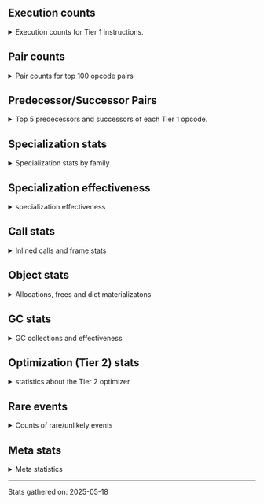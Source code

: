 ## Execution counts

<details>
<summary> Execution counts for Tier 1 instructions. </summary>


The "miss ratio" column shows the percentage of times the instruction
executed that it deoptimized. When this happens, the base unspecialized
instruction is not counted.

<table>
<thead>
<tr>
<th align="left">Name</th>
<th align="right">Base Count</th>
<th align="right">Head Count</th>
<th align="right">Change</th>
</tr>
</thead>
<tbody>
<tr>
<td align="left">JUMP_BACKWARD_NO_JIT</td>
<td align="right">1,269,447,240</td>
<td align="right">120</td>
<td align="right">-100.0%</td>
</tr>
<tr>
<td align="left">STORE_SUBSCR</td>
<td align="right">331,764,780</td>
<td align="right">445,080</td>
<td align="right">-99.9%</td>
</tr>
<tr>
<td align="left">COPY</td>
<td align="right">663,367,740</td>
<td align="right">890,100</td>
<td align="right">-99.9%</td>
</tr>
<tr>
<td align="left">COMPARE_OP</td>
<td align="right">331,028,200</td>
<td align="right">582,880</td>
<td align="right">-99.8%</td>
</tr>
<tr>
<td align="left">BINARY_OP_SUBTRACT_INT</td>
<td align="right">926,300,940</td>
<td align="right">1,771,320</td>
<td align="right">-99.8%</td>
</tr>
<tr>
<td align="left">POP_JUMP_IF_FALSE</td>
<td align="right">1,257,342,300</td>
<td align="right">2,448,040</td>
<td align="right">-99.8%</td>
</tr>
<tr>
<td align="left">CALL_LEN</td>
<td align="right">926,393,280</td>
<td align="right">1,863,660</td>
<td align="right">-99.8%</td>
</tr>
<tr>
<td align="left">BUILD_TUPLE</td>
<td align="right">331,039,920</td>
<td align="right">675,280</td>
<td align="right">-99.8%</td>
</tr>
<tr>
<td align="left">COMPARE_OP_INT</td>
<td align="right">928,011,180</td>
<td align="right">2,502,180</td>
<td align="right">-99.7%</td>
</tr>
<tr>
<td align="left">BINARY_OP_SUBSCR_LIST_SLICE</td>
<td align="right">299,317,140</td>
<td align="right">831,820</td>
<td align="right">-99.7%</td>
</tr>
<tr>
<td align="left">FOR_ITER_LIST</td>
<td align="right">597,231,720</td>
<td align="right">1,710,920</td>
<td align="right">-99.7%</td>
</tr>
<tr>
<td align="left">LOAD_GLOBAL_BUILTIN</td>
<td align="right">1,231,205,700</td>
<td align="right">4,230,680</td>
<td align="right">-99.7%</td>
</tr>
<tr>
<td align="left">BINARY_OP_SUBSCR_LIST_INT</td>
<td align="right">1,291,256,040</td>
<td align="right">4,475,720</td>
<td align="right">-99.7%</td>
</tr>
<tr>
<td align="left">CALL_LIST_APPEND</td>
<td align="right">925,785,420</td>
<td align="right">3,616,240</td>
<td align="right">-99.6%</td>
</tr>
<tr>
<td align="left">SWAP</td>
<td align="right">666,082,200</td>
<td align="right">2,943,720</td>
<td align="right">-99.6%</td>
</tr>
<tr>
<td align="left">FOR_ITER</td>
<td align="right">640,682,780</td>
<td align="right">2,859,780</td>
<td align="right">-99.6%</td>
</tr>
<tr>
<td align="left">BINARY_OP_ADD_INT</td>
<td align="right">996,083,700</td>
<td align="right">4,609,100</td>
<td align="right">-99.5%</td>
</tr>
<tr>
<td align="left">LOAD_CONST_MORTAL</td>
<td align="right">300,185,460</td>
<td align="right">1,416,340</td>
<td align="right">-99.5%</td>
</tr>
<tr>
<td align="left">LOAD_FAST_BORROW_LOAD_FAST_BORROW</td>
<td align="right">1,294,297,320</td>
<td align="right">6,240,080</td>
<td align="right">-99.5%</td>
</tr>
<tr>
<td align="left">LOAD_ATTR_METHOD_NO_DICT</td>
<td align="right">931,893,060</td>
<td align="right">5,486,840</td>
<td align="right">-99.4%</td>
</tr>
<tr>
<td align="left">CALL_NON_PY_GENERAL</td>
<td align="right">303,170,700</td>
<td align="right">1,825,600</td>
<td align="right">-99.4%</td>
</tr>
<tr>
<td align="left">STORE_FAST</td>
<td align="right">1,873,418,700</td>
<td align="right">12,691,440</td>
<td align="right">-99.3%</td>
</tr>
<tr>
<td align="left">LOAD_CONST_IMMORTAL</td>
<td align="right">604,516,320</td>
<td align="right">4,750,000</td>
<td align="right">-99.2%</td>
</tr>
<tr>
<td align="left">GET_ITER</td>
<td align="right">301,736,460</td>
<td align="right">2,683,540</td>
<td align="right">-99.1%</td>
</tr>
<tr>
<td align="left">BINARY_SLICE</td>
<td align="right">301,822,500</td>
<td align="right">2,742,100</td>
<td align="right">-99.1%</td>
</tr>
<tr>
<td align="left">POP_ITER</td>
<td align="right">300,573,240</td>
<td align="right">2,866,860</td>
<td align="right">-99.0%</td>
</tr>
<tr>
<td align="left">BUILD_LIST</td>
<td align="right">303,899,880</td>
<td align="right">3,073,760</td>
<td align="right">-99.0%</td>
</tr>
<tr>
<td align="left">LOAD_FAST_BORROW</td>
<td align="right">4,814,726,280</td>
<td align="right">136,459,880</td>
<td align="right">-97.2%</td>
</tr>
<tr>
<td align="left">LOAD_SMALL_INT</td>
<td align="right">2,338,960,740</td>
<td align="right">117,665,040</td>
<td align="right">-95.0%</td>
</tr>
<tr>
<td align="left">CALL_METHOD_DESCRIPTOR_FAST</td>
<td align="right">4,943,460</td>
<td align="right">990,220</td>
<td align="right">-80.0%</td>
</tr>
<tr>
<td align="left">BINARY_OP_SUBSCR_TUPLE_INT</td>
<td align="right">9,978,540</td>
<td align="right">2,072,060</td>
<td align="right">-79.2%</td>
</tr>
<tr>
<td align="left">UNPACK_SEQUENCE_TWO_TUPLE</td>
<td align="right">5,004,720</td>
<td align="right">1,051,480</td>
<td align="right">-79.0%</td>
</tr>
<tr>
<td align="left">STORE_FAST_STORE_FAST</td>
<td align="right">5,004,840</td>
<td align="right">1,051,600</td>
<td align="right">-79.0%</td>
</tr>
<tr>
<td align="left">LOAD_DEREF</td>
<td align="right">440,696,940</td>
<td align="right">109,458,120</td>
<td align="right">-75.2%</td>
</tr>
<tr>
<td align="left">BINARY_OP</td>
<td align="right">449,461,480</td>
<td align="right">113,294,780</td>
<td align="right">-74.8%</td>
</tr>
<tr>
<td align="left">CALL_BUILTIN_CLASS</td>
<td align="right">1,640,460</td>
<td align="right">540,160</td>
<td align="right">-67.1%</td>
</tr>
<tr>
<td align="left">NOP</td>
<td align="right">1,641,360</td>
<td align="right">541,060</td>
<td align="right">-67.0%</td>
</tr>
<tr>
<td align="left">LIST_APPEND</td>
<td align="right">4,755,240</td>
<td align="right">1,663,680</td>
<td align="right">-65.0%</td>
</tr>
<tr>
<td align="left">POP_JUMP_IF_NONE</td>
<td align="right">2,962,620</td>
<td align="right">1,186,660</td>
<td align="right">-59.9%</td>
</tr>
<tr>
<td align="left">POP_JUMP_IF_NOT_NONE</td>
<td align="right">7,836,180</td>
<td align="right">3,158,500</td>
<td align="right">-59.7%</td>
</tr>
<tr>
<td align="left">POP_JUMP_IF_TRUE</td>
<td align="right">1,668,780</td>
<td align="right">689,400</td>
<td align="right">-58.7%</td>
</tr>
<tr>
<td align="left">CALL_METHOD_DESCRIPTOR_FAST_WITH_KEYWORDS</td>
<td align="right">775,620</td>
<td align="right">491,820</td>
<td align="right">-36.6%</td>
</tr>
<tr>
<td align="left">LOAD_ATTR_INSTANCE_VALUE</td>
<td align="right">388,500</td>
<td align="right">246,540</td>
<td align="right">-36.5%</td>
</tr>
<tr>
<td align="left">CALL_PY_EXACT_ARGS</td>
<td align="right">388,680</td>
<td align="right">246,720</td>
<td align="right">-36.5%</td>
</tr>
<tr>
<td align="left">LOAD_GLOBAL_MODULE</td>
<td align="right">436,200</td>
<td align="right">294,240</td>
<td align="right">-32.5%</td>
</tr>
<tr>
<td align="left">STORE_FAST_LOAD_FAST</td>
<td align="right">1,009,860</td>
<td align="right">729,480</td>
<td align="right">-27.8%</td>
</tr>
<tr>
<td align="left">LOAD_FAST_AND_CLEAR</td>
<td align="right">1,163,400</td>
<td align="right">879,600</td>
<td align="right">-24.4%</td>
</tr>
<tr>
<td align="left">LOAD_FAST</td>
<td align="right">3,554,160</td>
<td align="right">2,756,840</td>
<td align="right">-22.4%</td>
</tr>
<tr>
<td align="left">BINARY_OP_SUBSCR_DICT</td>
<td align="right">620,820</td>
<td align="right">482,280</td>
<td align="right">-22.3%</td>
</tr>
<tr>
<td align="left">RESUME_CHECK</td>
<td align="right">218,324,640</td>
<td align="right">218,182,680</td>
<td align="right">-0.1%</td>
</tr>
<tr>
<td align="left">RETURN_VALUE</td>
<td align="right">218,324,340</td>
<td align="right">218,324,340</td>
<td align="right">0.0%</td>
</tr>
<tr>
<td align="left">INTERPRETER_EXIT</td>
<td align="right">217,934,580</td>
<td align="right">217,934,580</td>
<td align="right">0.0%</td>
</tr>
<tr>
<td align="left">COPY_FREE_VARS</td>
<td align="right">109,012,860</td>
<td align="right">109,012,860</td>
<td align="right">0.0%</td>
</tr>
<tr>
<td align="left">POP_TOP</td>
<td align="right">481,140</td>
<td align="right">481,140</td>
<td align="right">0.0%</td>
</tr>
<tr>
<td align="left">CALL_METHOD_DESCRIPTOR_O</td>
<td align="right">388,080</td>
<td align="right">388,080</td>
<td align="right">0.0%</td>
</tr>
<tr>
<td align="left">JUMP_FORWARD</td>
<td align="right">387,780</td>
<td align="right">387,780</td>
<td align="right">0.0%</td>
</tr>
<tr>
<td align="left">PUSH_NULL</td>
<td align="right">93,720</td>
<td align="right">93,720</td>
<td align="right">0.0%</td>
</tr>
<tr>
<td align="left">EXTENDED_ARG</td>
<td align="right">92,220</td>
<td align="right">92,220</td>
<td align="right">0.0%</td>
</tr>
<tr>
<td align="left">MAP_ADD</td>
<td align="right">61,440</td>
<td align="right">61,440</td>
<td align="right">0.0%</td>
</tr>
<tr>
<td align="left">STORE_SUBSCR_DICT</td>
<td align="right">61,440</td>
<td align="right">61,440</td>
<td align="right">0.0%</td>
</tr>
<tr>
<td align="left">LOAD_ATTR_MODULE</td>
<td align="right">47,460</td>
<td align="right">47,460</td>
<td align="right">0.0%</td>
</tr>
<tr>
<td align="left">LOAD_ATTR</td>
<td align="right">47,240</td>
<td align="right">47,240</td>
<td align="right">0.0%</td>
</tr>
<tr>
<td align="left">CALL_FUNCTION_EX</td>
<td align="right">46,440</td>
<td align="right">46,440</td>
<td align="right">0.0%</td>
</tr>
<tr>
<td align="left">TO_BOOL</td>
<td align="right">46,260</td>
<td align="right">46,260</td>
<td align="right">0.0%</td>
</tr>
<tr>
<td align="left">CALL_KW_NON_PY</td>
<td align="right">46,260</td>
<td align="right">46,260</td>
<td align="right">0.0%</td>
</tr>
<tr>
<td align="left">MAKE_FUNCTION</td>
<td align="right">46,200</td>
<td align="right">46,200</td>
<td align="right">0.0%</td>
</tr>
<tr>
<td align="left">BUILD_MAP</td>
<td align="right">46,200</td>
<td align="right">46,200</td>
<td align="right">0.0%</td>
</tr>
<tr>
<td align="left">SET_FUNCTION_ATTRIBUTE</td>
<td align="right">46,200</td>
<td align="right">46,200</td>
<td align="right">0.0%</td>
</tr>
<tr>
<td align="left">STORE_DEREF</td>
<td align="right">46,140</td>
<td align="right">46,140</td>
<td align="right">0.0%</td>
</tr>
<tr>
<td align="left">DICT_MERGE</td>
<td align="right">46,080</td>
<td align="right">46,080</td>
<td align="right">0.0%</td>
</tr>
<tr>
<td align="left">LOAD_SUPER_ATTR_METHOD</td>
<td align="right">46,080</td>
<td align="right">46,080</td>
<td align="right">0.0%</td>
</tr>
<tr>
<td align="left">FOR_ITER_RANGE</td>
<td align="right">15,540</td>
<td align="right">15,540</td>
<td align="right">0.0%</td>
</tr>
<tr>
<td align="left">TO_BOOL_STR</td>
<td align="right">2,580</td>
<td align="right">2,580</td>
<td align="right">0.0%</td>
</tr>
<tr>
<td align="left">COMPARE_OP_STR</td>
<td align="right">1,980</td>
<td align="right">1,980</td>
<td align="right">0.0%</td>
</tr>
<tr>
<td align="left">TO_BOOL_BOOL</td>
<td align="right">1,080</td>
<td align="right">1,080</td>
<td align="right">0.0%</td>
</tr>
<tr>
<td align="left">STORE_ATTR_SLOT</td>
<td align="right">900</td>
<td align="right">900</td>
<td align="right">0.0%</td>
</tr>
<tr>
<td align="left">LOAD_ATTR_SLOT</td>
<td align="right">840</td>
<td align="right">840</td>
<td align="right">0.0%</td>
</tr>
<tr>
<td align="left">CALL_ISINSTANCE</td>
<td align="right">780</td>
<td align="right">780</td>
<td align="right">0.0%</td>
</tr>
<tr>
<td align="left">FOR_ITER_TUPLE</td>
<td align="right">780</td>
<td align="right">780</td>
<td align="right">0.0%</td>
</tr>
<tr>
<td align="left">LOAD_ATTR_CLASS</td>
<td align="right">780</td>
<td align="right">780</td>
<td align="right">0.0%</td>
</tr>
<tr>
<td align="left">CALL</td>
<td align="right">680</td>
<td align="right">680</td>
<td align="right">0.0%</td>
</tr>
<tr>
<td align="left">CALL_BUILTIN_FAST_WITH_KEYWORDS</td>
<td align="right">540</td>
<td align="right">540</td>
<td align="right">0.0%</td>
</tr>
<tr>
<td align="left">LOAD_ATTR_PROPERTY</td>
<td align="right">540</td>
<td align="right">540</td>
<td align="right">0.0%</td>
</tr>
<tr>
<td align="left">IS_OP</td>
<td align="right">420</td>
<td align="right">420</td>
<td align="right">0.0%</td>
</tr>
<tr>
<td align="left">STORE_ATTR_INSTANCE_VALUE</td>
<td align="right">420</td>
<td align="right">420</td>
<td align="right">0.0%</td>
</tr>
<tr>
<td align="left">BINARY_OP_ADD_UNICODE</td>
<td align="right">360</td>
<td align="right">360</td>
<td align="right">0.0%</td>
</tr>
<tr>
<td align="left">CALL_PY_GENERAL</td>
<td align="right">360</td>
<td align="right">360</td>
<td align="right">0.0%</td>
</tr>
<tr>
<td align="left">LOAD_ATTR_METHOD_WITH_VALUES</td>
<td align="right">360</td>
<td align="right">360</td>
<td align="right">0.0%</td>
</tr>
<tr>
<td align="left">LOAD_GLOBAL</td>
<td align="right">340</td>
<td align="right">340</td>
<td align="right">0.0%</td>
</tr>
<tr>
<td align="left">YIELD_VALUE</td>
<td align="right">300</td>
<td align="right">300</td>
<td align="right">0.0%</td>
</tr>
<tr>
<td align="left">CALL_TYPE_1</td>
<td align="right">300</td>
<td align="right">300</td>
<td align="right">0.0%</td>
</tr>
<tr>
<td align="left">LOAD_ATTR_NONDESCRIPTOR_NO_DICT</td>
<td align="right">300</td>
<td align="right">300</td>
<td align="right">0.0%</td>
</tr>
<tr>
<td align="left">CALL_METHOD_DESCRIPTOR_NOARGS</td>
<td align="right">240</td>
<td align="right">240</td>
<td align="right">0.0%</td>
</tr>
<tr>
<td align="left">CALL_BOUND_METHOD_EXACT_ARGS</td>
<td align="right">240</td>
<td align="right">240</td>
<td align="right">0.0%</td>
</tr>
<tr>
<td align="left">UNPACK_SEQUENCE_TUPLE</td>
<td align="right">240</td>
<td align="right">240</td>
<td align="right">0.0%</td>
</tr>
<tr>
<td align="left">CHECK_EXC_MATCH</td>
<td align="right">180</td>
<td align="right">180</td>
<td align="right">0.0%</td>
</tr>
<tr>
<td align="left">POP_EXCEPT</td>
<td align="right">180</td>
<td align="right">180</td>
<td align="right">0.0%</td>
</tr>
<tr>
<td align="left">PUSH_EXC_INFO</td>
<td align="right">180</td>
<td align="right">180</td>
<td align="right">0.0%</td>
</tr>
<tr>
<td align="left">LOAD_FAST_LOAD_FAST</td>
<td align="right">180</td>
<td align="right">180</td>
<td align="right">0.0%</td>
</tr>
<tr>
<td align="left">MAKE_CELL</td>
<td align="right">180</td>
<td align="right">180</td>
<td align="right">0.0%</td>
</tr>
<tr>
<td align="left">STORE_ATTR</td>
<td align="right">160</td>
<td align="right">160</td>
<td align="right">0.0%</td>
</tr>
<tr>
<td align="left">BINARY_OP_INPLACE_ADD_UNICODE</td>
<td align="right">120</td>
<td align="right">120</td>
<td align="right">0.0%</td>
</tr>
<tr>
<td align="left">LOAD_SPECIAL</td>
<td align="right">120</td>
<td align="right">120</td>
<td align="right">0.0%</td>
</tr>
<tr>
<td align="left">CALL_KW_PY</td>
<td align="right">120</td>
<td align="right">120</td>
<td align="right">0.0%</td>
</tr>
<tr>
<td align="left">TO_BOOL_LIST</td>
<td align="right">120</td>
<td align="right">120</td>
<td align="right">0.0%</td>
</tr>
<tr>
<td align="left">TO_BOOL_NONE</td>
<td align="right">120</td>
<td align="right">120</td>
<td align="right">0.0%</td>
</tr>
<tr>
<td align="left">CALL_KW</td>
<td align="right">100</td>
<td align="right">100</td>
<td align="right">0.0%</td>
</tr>
<tr>
<td align="left">RETURN_GENERATOR</td>
<td align="right">60</td>
<td align="right">60</td>
<td align="right">0.0%</td>
</tr>
<tr>
<td align="left">CALL_INTRINSIC_1</td>
<td align="right">60</td>
<td align="right">60</td>
<td align="right">0.0%</td>
</tr>
<tr>
<td align="left">LIST_EXTEND</td>
<td align="right">60</td>
<td align="right">60</td>
<td align="right">0.0%</td>
</tr>
<tr>
<td align="left">LOAD_FAST_CHECK</td>
<td align="right">60</td>
<td align="right">60</td>
<td align="right">0.0%</td>
</tr>
<tr>
<td align="left">BINARY_OP_SUBTRACT_FLOAT</td>
<td align="right">60</td>
<td align="right">60</td>
<td align="right">0.0%</td>
</tr>
<tr>
<td align="left">CALL_BUILTIN_FAST</td>
<td align="right">60</td>
<td align="right">60</td>
<td align="right">0.0%</td>
</tr>
<tr>
<td align="left">CALL_STR_1</td>
<td align="right">60</td>
<td align="right">60</td>
<td align="right">0.0%</td>
</tr>
<tr>
<td align="left">UNPACK_SEQUENCE</td>
<td align="right">20</td>
<td align="right">20</td>
<td align="right">0.0%</td>
</tr>
<tr>
<td align="left">ENTER_EXECUTOR</td>
<td align="right"></td>
<td align="right">9,752,300</td>
<td align="right"></td>
</tr>
<tr>
<td align="left">JUMP_BACKWARD_JIT</td>
<td align="right"></td>
<td align="right">3,566,500</td>
<td align="right"></td>
</tr>
<tr>
<td align="left">NOT_TAKEN</td>
<td align="right"></td>
<td align="right">1,737,400</td>
<td align="right"></td>
</tr>
</tbody>
</table>


</details>

## Pair counts

<details>
<summary> Pair counts for top 100 opcode pairs </summary>


Pairs of specialized operations that deoptimize and are then followed by
the corresponding unspecialized instruction are not counted as pairs.

Not included in comparative output.


</details>

## Predecessor/Successor Pairs

<details>
<summary> Top 5 predecessors and successors of each Tier 1 opcode. </summary>


This does not include the unspecialized instructions that occur after a
specialized instruction deoptimizes.

Not included in comparative output.


</details>

## Specialization stats

<details>
<summary> Specialization stats by family </summary>

### BINARY_OP

<details>
<summary> specialization stats for BINARY_OP family </summary>

<table>
<thead>
<tr>
<th align="left">Kind</th>
<th align="right">Base Count</th>
<th align="right">Base Ratio</th>
<th align="right">Head Count</th>
<th align="right">Head Ratio</th>
<th align="right">Change</th>
</tr>
</thead>
<tbody>
<tr>
<td align="left">
hit
<details>
<summary>ⓘ</summary>

Specialized instructions that complete.
</details>
</td>
<td align="right">4,814,813,760</td>
<td align="right">91.5%</td>
<td align="right">18,718,560</td>
<td align="right">14.2%</td>
<td align="right">-99.6%</td>
</tr>
<tr>
<td align="left">
deferred
<details>
<summary>ⓘ</summary>

Lists the number of "deferred" (i.e. not specialized) instructions executed.
</details>
</td>
<td align="right">449,351,640</td>
<td align="right">8.5%</td>
<td align="right">113,266,960</td>
<td align="right">85.8%</td>
<td align="right">-74.8%</td>
</tr>
</tbody>
</table>

<table>
<thead>
<tr>
<th align="left">Success</th>
<th align="right">Base Count</th>
<th align="right">Base Ratio</th>
<th align="right">Head Count</th>
<th align="right">Head Ratio</th>
<th align="right">Change</th>
</tr>
</thead>
<tbody>
<tr>
<td align="left">Failure</td>
<td align="right">109,780</td>
<td align="right">99.9%</td>
<td align="right">27,760</td>
<td align="right">99.8%</td>
<td align="right">-74.7%</td>
</tr>
<tr>
<td align="left">Success</td>
<td align="right">60</td>
<td align="right">0.1%</td>
<td align="right">60</td>
<td align="right">0.2%</td>
<td align="right">0.0%</td>
</tr>
</tbody>
</table>

<table>
<thead>
<tr>
<th align="left">Failure kind</th>
<th align="right">Base Count</th>
<th align="right">Base Ratio</th>
<th align="right">Head Count</th>
<th align="right">Head Ratio</th>
<th align="right">Change</th>
</tr>
</thead>
<tbody>
<tr>
<td align="left">subscr counter</td>
<td align="right">107,600</td>
<td align="right">98.0%</td>
<td align="right">26,720</td>
<td align="right">96.3%</td>
<td align="right">-75.2%</td>
</tr>
<tr>
<td align="left">add other</td>
<td align="right">2,140</td>
<td align="right">1.9%</td>
<td align="right">1,000</td>
<td align="right">3.6%</td>
<td align="right">-53.3%</td>
</tr>
<tr>
<td align="left">true divide different types</td>
<td align="right">40</td>
<td align="right">0.0%</td>
<td align="right">40</td>
<td align="right">0.1%</td>
<td align="right">0.0%</td>
</tr>
</tbody>
</table>


</details>

### BINARY_SLICE

<details>
<summary> specialization stats for BINARY_SLICE family </summary>

<table>
<thead>
<tr>
<th align="left">Kind</th>
<th align="right">Base Count</th>
<th align="right">Base Ratio</th>
<th align="right">Head Count</th>
<th align="right">Head Ratio</th>
<th align="right">Change</th>
</tr>
</thead>
<tbody>
<tr>
<td align="left">
deferred
<details>
<summary>ⓘ</summary>

Lists the number of "deferred" (i.e. not specialized) instructions executed.
</details>
</td>
<td align="right">301,822,500</td>
<td align="right">100.0%</td>
<td align="right">2,742,100</td>
<td align="right">100.0%</td>
<td align="right">-99.1%</td>
</tr>
</tbody>
</table>


</details>

### CALL

<details>
<summary> specialization stats for CALL family </summary>

<table>
<thead>
<tr>
<th align="left">Kind</th>
<th align="right">Base Count</th>
<th align="right">Base Ratio</th>
<th align="right">Head Count</th>
<th align="right">Head Ratio</th>
<th align="right">Change</th>
</tr>
</thead>
<tbody>
<tr>
<td align="left">
hit
<details>
<summary>ⓘ</summary>

Specialized instructions that complete.
</details>
</td>
<td align="right">1,860,317,400</td>
<td align="right">100.0%</td>
<td align="right">8,139,300</td>
<td align="right">100.0%</td>
<td align="right">-99.6%</td>
</tr>
<tr>
<td align="left">
deferred
<details>
<summary>ⓘ</summary>

Lists the number of "deferred" (i.e. not specialized) instructions executed.
</details>
</td>
<td align="right">60</td>
<td align="right">0.0%</td>
<td align="right">60</td>
<td align="right">0.0%</td>
<td align="right">0.0%</td>
</tr>
<tr>
<td align="left">
miss
<details>
<summary>ⓘ</summary>

Specialized instructions that deopt.
</details>
</td>
<td align="right">60</td>
<td align="right">0.0%</td>
<td align="right">60</td>
<td align="right">0.0%</td>
<td align="right">0.0%</td>
</tr>
</tbody>
</table>

<table>
<thead>
<tr>
<th align="left">Success</th>
<th align="right">Base Count</th>
<th align="right">Base Ratio</th>
<th align="right">Head Count</th>
<th align="right">Head Ratio</th>
<th align="right">Change</th>
</tr>
</thead>
<tbody>
<tr>
<td align="left">Success</td>
<td align="right">680</td>
<td align="right">100.0%</td>
<td align="right">680</td>
<td align="right">100.0%</td>
<td align="right">0.0%</td>
</tr>
<tr>
<td align="left">Failure</td>
<td align="right">0</td>
<td align="right">0.0%</td>
<td align="right">0</td>
<td align="right">0.0%</td>
<td align="right"></td>
</tr>
</tbody>
</table>


</details>

### CALL_KW

<details>
<summary> specialization stats for CALL_KW family </summary>

<table>
<thead>
<tr>
<th align="left">Success</th>
<th align="right">Base Count</th>
<th align="right">Base Ratio</th>
<th align="right">Head Count</th>
<th align="right">Head Ratio</th>
<th align="right">Change</th>
</tr>
</thead>
<tbody>
<tr>
<td align="left">Success</td>
<td align="right">100</td>
<td align="right">100.0%</td>
<td align="right">100</td>
<td align="right">100.0%</td>
<td align="right">0.0%</td>
</tr>
<tr>
<td align="left">Failure</td>
<td align="right">0</td>
<td align="right">0.0%</td>
<td align="right">0</td>
<td align="right">0.0%</td>
<td align="right"></td>
</tr>
</tbody>
</table>


</details>

### COMPARE_OP

<details>
<summary> specialization stats for COMPARE_OP family </summary>

<table>
<thead>
<tr>
<th align="left">Kind</th>
<th align="right">Base Count</th>
<th align="right">Base Ratio</th>
<th align="right">Head Count</th>
<th align="right">Head Ratio</th>
<th align="right">Change</th>
</tr>
</thead>
<tbody>
<tr>
<td align="left">
deferred
<details>
<summary>ⓘ</summary>

Lists the number of "deferred" (i.e. not specialized) instructions executed.
</details>
</td>
<td align="right">330,947,340</td>
<td align="right">26.3%</td>
<td align="right">582,700</td>
<td align="right">18.9%</td>
<td align="right">-99.8%</td>
</tr>
<tr>
<td align="left">
hit
<details>
<summary>ⓘ</summary>

Specialized instructions that complete.
</details>
</td>
<td align="right">928,013,160</td>
<td align="right">73.7%</td>
<td align="right">2,504,160</td>
<td align="right">81.1%</td>
<td align="right">-99.7%</td>
</tr>
</tbody>
</table>

<table>
<thead>
<tr>
<th align="left">Success</th>
<th align="right">Base Count</th>
<th align="right">Base Ratio</th>
<th align="right">Head Count</th>
<th align="right">Head Ratio</th>
<th align="right">Change</th>
</tr>
</thead>
<tbody>
<tr>
<td align="left">Failure</td>
<td align="right">80,820</td>
<td align="right">100.0%</td>
<td align="right">140</td>
<td align="right">77.8%</td>
<td align="right">-99.8%</td>
</tr>
<tr>
<td align="left">Success</td>
<td align="right">40</td>
<td align="right">0.0%</td>
<td align="right">40</td>
<td align="right">22.2%</td>
<td align="right">0.0%</td>
</tr>
</tbody>
</table>

<table>
<thead>
<tr>
<th align="left">Failure kind</th>
<th align="right">Base Count</th>
<th align="right">Base Ratio</th>
<th align="right">Head Count</th>
<th align="right">Head Ratio</th>
<th align="right">Change</th>
</tr>
</thead>
<tbody>
<tr>
<td align="left">tuple</td>
<td align="right">80,820</td>
<td align="right">100.0%</td>
<td align="right">140</td>
<td align="right">100.0%</td>
<td align="right">-99.8%</td>
</tr>
</tbody>
</table>


</details>

### FOR_ITER

<details>
<summary> specialization stats for FOR_ITER family </summary>

<table>
<thead>
<tr>
<th align="left">Kind</th>
<th align="right">Base Count</th>
<th align="right">Base Ratio</th>
<th align="right">Head Count</th>
<th align="right">Head Ratio</th>
<th align="right">Change</th>
</tr>
</thead>
<tbody>
<tr>
<td align="left">
hit
<details>
<summary>ⓘ</summary>

Specialized instructions that complete.
</details>
</td>
<td align="right">597,248,040</td>
<td align="right">48.2%</td>
<td align="right">1,727,240</td>
<td align="right">37.7%</td>
<td align="right">-99.7%</td>
</tr>
<tr>
<td align="left">
deferred
<details>
<summary>ⓘ</summary>

Lists the number of "deferred" (i.e. not specialized) instructions executed.
</details>
</td>
<td align="right">640,526,340</td>
<td align="right">51.7%</td>
<td align="right">2,859,080</td>
<td align="right">62.3%</td>
<td align="right">-99.6%</td>
</tr>
</tbody>
</table>

<table>
<thead>
<tr>
<th align="left">Success</th>
<th align="right">Base Count</th>
<th align="right">Base Ratio</th>
<th align="right">Head Count</th>
<th align="right">Head Ratio</th>
<th align="right">Change</th>
</tr>
</thead>
<tbody>
<tr>
<td align="left">Failure</td>
<td align="right">156,440</td>
<td align="right">100.0%</td>
<td align="right">700</td>
<td align="right">100.0%</td>
<td align="right">-99.6%</td>
</tr>
<tr>
<td align="left">Success</td>
<td align="right">0</td>
<td align="right">0.0%</td>
<td align="right">0</td>
<td align="right">0.0%</td>
<td align="right"></td>
</tr>
</tbody>
</table>

<table>
<thead>
<tr>
<th align="left">Failure kind</th>
<th align="right">Base Count</th>
<th align="right">Base Ratio</th>
<th align="right">Head Count</th>
<th align="right">Head Ratio</th>
<th align="right">Change</th>
</tr>
</thead>
<tbody>
<tr>
<td align="left">zip</td>
<td align="right">153,700</td>
<td align="right">98.2%</td>
<td align="right">120</td>
<td align="right">17.1%</td>
<td align="right">-99.9%</td>
</tr>
<tr>
<td align="left">enumerate</td>
<td align="right">1,620</td>
<td align="right">1.0%</td>
<td align="right">300</td>
<td align="right">42.9%</td>
<td align="right">-81.5%</td>
</tr>
<tr>
<td align="left">bytes</td>
<td align="right">1,080</td>
<td align="right">0.7%</td>
<td align="right">240</td>
<td align="right">34.3%</td>
<td align="right">-77.8%</td>
</tr>
<tr>
<td align="left">dict items</td>
<td align="right">40</td>
<td align="right">0.0%</td>
<td align="right">40</td>
<td align="right">5.7%</td>
<td align="right">0.0%</td>
</tr>
</tbody>
</table>


</details>

### GET_ITER

<details>
<summary> specialization stats for GET_ITER family </summary>

<table>
<thead>
<tr>
<th align="left">Failure kind</th>
<th align="right">Base Count</th>
<th align="right">Base Ratio</th>
<th align="right">Head Count</th>
<th align="right">Head Ratio</th>
<th align="right">Change</th>
</tr>
</thead>
<tbody>
<tr>
<td align="left">self</td>
<td align="right">298,840,080</td>
<td align="right">298,840,080 / 0 !!</td>
<td align="right">298,840,080</td>
<td align="right">298,840,080 / 0 !!</td>
<td align="right">0.0%</td>
</tr>
<tr>
<td align="left">enumerate</td>
<td align="right">1,640,340</td>
<td align="right">1,640,340 / 0 !!</td>
<td align="right">1,640,340</td>
<td align="right">1,640,340 / 0 !!</td>
<td align="right">0.0%</td>
</tr>
<tr>
<td align="left">bytes</td>
<td align="right">775,320</td>
<td align="right">775,320 / 0 !!</td>
<td align="right">775,320</td>
<td align="right">775,320 / 0 !!</td>
<td align="right">0.0%</td>
</tr>
<tr>
<td align="left">list</td>
<td align="right">480,240</td>
<td align="right">480,240 / 0 !!</td>
<td align="right">480,240</td>
<td align="right">480,240 / 0 !!</td>
<td align="right">0.0%</td>
</tr>
<tr>
<td align="left">tuple</td>
<td align="right">300</td>
<td align="right">300 / 0 !!</td>
<td align="right">300</td>
<td align="right">300 / 0 !!</td>
<td align="right">0.0%</td>
</tr>
<tr>
<td align="left">other</td>
<td align="right">180</td>
<td align="right">180 / 0 !!</td>
<td align="right">180</td>
<td align="right">180 / 0 !!</td>
<td align="right">0.0%</td>
</tr>
</tbody>
</table>


</details>

### LOAD_ATTR

<details>
<summary> specialization stats for LOAD_ATTR family </summary>

<table>
<thead>
<tr>
<th align="left">Kind</th>
<th align="right">Base Count</th>
<th align="right">Base Ratio</th>
<th align="right">Head Count</th>
<th align="right">Head Ratio</th>
<th align="right">Change</th>
</tr>
</thead>
<tbody>
<tr>
<td align="left">
hit
<details>
<summary>ⓘ</summary>

Specialized instructions that complete.
</details>
</td>
<td align="right">932,331,660</td>
<td align="right">100.0%</td>
<td align="right">5,783,480</td>
<td align="right">99.2%</td>
<td align="right">-99.4%</td>
</tr>
<tr>
<td align="left">
deferred
<details>
<summary>ⓘ</summary>

Lists the number of "deferred" (i.e. not specialized) instructions executed.
</details>
</td>
<td align="right">46,560</td>
<td align="right">0.0%</td>
<td align="right">46,560</td>
<td align="right">0.8%</td>
<td align="right">0.0%</td>
</tr>
<tr>
<td align="left">
miss
<details>
<summary>ⓘ</summary>

Specialized instructions that deopt.
</details>
</td>
<td align="right">180</td>
<td align="right">0.0%</td>
<td align="right">180</td>
<td align="right">0.0%</td>
<td align="right">0.0%</td>
</tr>
</tbody>
</table>

<table>
<thead>
<tr>
<th align="left">Success</th>
<th align="right">Base Count</th>
<th align="right">Base Ratio</th>
<th align="right">Head Count</th>
<th align="right">Head Ratio</th>
<th align="right">Change</th>
</tr>
</thead>
<tbody>
<tr>
<td align="left">Success</td>
<td align="right">560</td>
<td align="right">82.4%</td>
<td align="right">560</td>
<td align="right">82.4%</td>
<td align="right">0.0%</td>
</tr>
<tr>
<td align="left">Failure</td>
<td align="right">120</td>
<td align="right">17.6%</td>
<td align="right">120</td>
<td align="right">17.6%</td>
<td align="right">0.0%</td>
</tr>
</tbody>
</table>

<table>
<thead>
<tr>
<th align="left">Failure kind</th>
<th align="right">Base Count</th>
<th align="right">Base Ratio</th>
<th align="right">Head Count</th>
<th align="right">Head Ratio</th>
<th align="right">Change</th>
</tr>
</thead>
<tbody>
<tr>
<td align="left">method</td>
<td align="right">40</td>
<td align="right">33.3%</td>
<td align="right">40</td>
<td align="right">33.3%</td>
<td align="right">0.0%</td>
</tr>
<tr>
<td align="left">non overriding descriptor</td>
<td align="right">20</td>
<td align="right">16.7%</td>
<td align="right">20</td>
<td align="right">16.7%</td>
<td align="right">0.0%</td>
</tr>
<tr>
<td align="left">not managed dict</td>
<td align="right">20</td>
<td align="right">16.7%</td>
<td align="right">20</td>
<td align="right">16.7%</td>
<td align="right">0.0%</td>
</tr>
</tbody>
</table>


</details>

### LOAD_GLOBAL

<details>
<summary> specialization stats for LOAD_GLOBAL family </summary>

<table>
<thead>
<tr>
<th align="left">Kind</th>
<th align="right">Base Count</th>
<th align="right">Base Ratio</th>
<th align="right">Head Count</th>
<th align="right">Head Ratio</th>
<th align="right">Change</th>
</tr>
</thead>
<tbody>
<tr>
<td align="left">
hit
<details>
<summary>ⓘ</summary>

Specialized instructions that complete.
</details>
</td>
<td align="right">1,231,641,900</td>
<td align="right">100.0%</td>
<td align="right">4,524,920</td>
<td align="right">100.0%</td>
<td align="right">-99.6%</td>
</tr>
</tbody>
</table>

<table>
<thead>
<tr>
<th align="left">Success</th>
<th align="right">Base Count</th>
<th align="right">Base Ratio</th>
<th align="right">Head Count</th>
<th align="right">Head Ratio</th>
<th align="right">Change</th>
</tr>
</thead>
<tbody>
<tr>
<td align="left">Success</td>
<td align="right">340</td>
<td align="right">100.0%</td>
<td align="right">340</td>
<td align="right">100.0%</td>
<td align="right">0.0%</td>
</tr>
<tr>
<td align="left">Failure</td>
<td align="right">0</td>
<td align="right">0.0%</td>
<td align="right">0</td>
<td align="right">0.0%</td>
<td align="right"></td>
</tr>
</tbody>
</table>


</details>

### LOAD_SUPER_ATTR

<details>
<summary> specialization stats for LOAD_SUPER_ATTR family </summary>

<table>
<thead>
<tr>
<th align="left">Kind</th>
<th align="right">Base Count</th>
<th align="right">Base Ratio</th>
<th align="right">Head Count</th>
<th align="right">Head Ratio</th>
<th align="right">Change</th>
</tr>
</thead>
<tbody>
<tr>
<td align="left">
hit
<details>
<summary>ⓘ</summary>

Specialized instructions that complete.
</details>
</td>
<td align="right">46,080</td>
<td align="right">100.0%</td>
<td align="right">46,080</td>
<td align="right">100.0%</td>
<td align="right">0.0%</td>
</tr>
</tbody>
</table>


</details>

### STORE_ATTR

<details>
<summary> specialization stats for STORE_ATTR family </summary>

<table>
<thead>
<tr>
<th align="left">Kind</th>
<th align="right">Base Count</th>
<th align="right">Base Ratio</th>
<th align="right">Head Count</th>
<th align="right">Head Ratio</th>
<th align="right">Change</th>
</tr>
</thead>
<tbody>
<tr>
<td align="left">
hit
<details>
<summary>ⓘ</summary>

Specialized instructions that complete.
</details>
</td>
<td align="right">1,320</td>
<td align="right">89.2%</td>
<td align="right">1,320</td>
<td align="right">89.2%</td>
<td align="right">0.0%</td>
</tr>
</tbody>
</table>

<table>
<thead>
<tr>
<th align="left">Success</th>
<th align="right">Base Count</th>
<th align="right">Base Ratio</th>
<th align="right">Head Count</th>
<th align="right">Head Ratio</th>
<th align="right">Change</th>
</tr>
</thead>
<tbody>
<tr>
<td align="left">Success</td>
<td align="right">160</td>
<td align="right">100.0%</td>
<td align="right">160</td>
<td align="right">100.0%</td>
<td align="right">0.0%</td>
</tr>
<tr>
<td align="left">Failure</td>
<td align="right">0</td>
<td align="right">0.0%</td>
<td align="right">0</td>
<td align="right">0.0%</td>
<td align="right"></td>
</tr>
</tbody>
</table>


</details>

### STORE_SUBSCR

<details>
<summary> specialization stats for STORE_SUBSCR family </summary>

<table>
<thead>
<tr>
<th align="left">Kind</th>
<th align="right">Base Count</th>
<th align="right">Base Ratio</th>
<th align="right">Head Count</th>
<th align="right">Head Ratio</th>
<th align="right">Change</th>
</tr>
</thead>
<tbody>
<tr>
<td align="left">
deferred
<details>
<summary>ⓘ</summary>

Lists the number of "deferred" (i.e. not specialized) instructions executed.
</details>
</td>
<td align="right">331,683,780</td>
<td align="right">100.0%</td>
<td align="right">444,960</td>
<td align="right">87.8%</td>
<td align="right">-99.9%</td>
</tr>
<tr>
<td align="left">
hit
<details>
<summary>ⓘ</summary>

Specialized instructions that complete.
</details>
</td>
<td align="right">61,440</td>
<td align="right">0.0%</td>
<td align="right">61,440</td>
<td align="right">12.1%</td>
<td align="right">0.0%</td>
</tr>
</tbody>
</table>

<table>
<thead>
<tr>
<th align="left">Success</th>
<th align="right">Base Count</th>
<th align="right">Base Ratio</th>
<th align="right">Head Count</th>
<th align="right">Head Ratio</th>
<th align="right">Change</th>
</tr>
</thead>
<tbody>
<tr>
<td align="left">Failure</td>
<td align="right">81,000</td>
<td align="right">100.0%</td>
<td align="right">120</td>
<td align="right">100.0%</td>
<td align="right">-99.9%</td>
</tr>
<tr>
<td align="left">Success</td>
<td align="right">0</td>
<td align="right">0.0%</td>
<td align="right">0</td>
<td align="right">0.0%</td>
<td align="right"></td>
</tr>
</tbody>
</table>

<table>
<thead>
<tr>
<th align="left">Failure kind</th>
<th align="right">Base Count</th>
<th align="right">Base Ratio</th>
<th align="right">Head Count</th>
<th align="right">Head Ratio</th>
<th align="right">Change</th>
</tr>
</thead>
<tbody>
<tr>
<td align="left">other</td>
<td align="right">81,000</td>
<td align="right">100.0%</td>
<td align="right">120</td>
<td align="right">100.0%</td>
<td align="right">-99.9%</td>
</tr>
</tbody>
</table>


</details>

### TO_BOOL

<details>
<summary> specialization stats for TO_BOOL family </summary>

<table>
<thead>
<tr>
<th align="left">Kind</th>
<th align="right">Base Count</th>
<th align="right">Base Ratio</th>
<th align="right">Head Count</th>
<th align="right">Head Ratio</th>
<th align="right">Change</th>
</tr>
</thead>
<tbody>
<tr>
<td align="left">
deferred
<details>
<summary>ⓘ</summary>

Lists the number of "deferred" (i.e. not specialized) instructions executed.
</details>
</td>
<td align="right">46,140</td>
<td align="right">92.0%</td>
<td align="right">46,140</td>
<td align="right">92.0%</td>
<td align="right">0.0%</td>
</tr>
<tr>
<td align="left">
hit
<details>
<summary>ⓘ</summary>

Specialized instructions that complete.
</details>
</td>
<td align="right">3,900</td>
<td align="right">7.8%</td>
<td align="right">3,900</td>
<td align="right">7.8%</td>
<td align="right">0.0%</td>
</tr>
</tbody>
</table>

<table>
<thead>
<tr>
<th align="left">Success</th>
<th align="right">Base Count</th>
<th align="right">Base Ratio</th>
<th align="right">Head Count</th>
<th align="right">Head Ratio</th>
<th align="right">Change</th>
</tr>
</thead>
<tbody>
<tr>
<td align="left">Success</td>
<td align="right">60</td>
<td align="right">50.0%</td>
<td align="right">60</td>
<td align="right">50.0%</td>
<td align="right">0.0%</td>
</tr>
<tr>
<td align="left">Failure</td>
<td align="right">60</td>
<td align="right">50.0%</td>
<td align="right">60</td>
<td align="right">50.0%</td>
<td align="right">0.0%</td>
</tr>
</tbody>
</table>

<table>
<thead>
<tr>
<th align="left">Failure kind</th>
<th align="right">Base Count</th>
<th align="right">Base Ratio</th>
<th align="right">Head Count</th>
<th align="right">Head Ratio</th>
<th align="right">Change</th>
</tr>
</thead>
<tbody>
<tr>
<td align="left">dict</td>
<td align="right">40</td>
<td align="right">66.7%</td>
<td align="right">40</td>
<td align="right">66.7%</td>
<td align="right">0.0%</td>
</tr>
<tr>
<td align="left">sequence</td>
<td align="right">20</td>
<td align="right">33.3%</td>
<td align="right">20</td>
<td align="right">33.3%</td>
<td align="right">0.0%</td>
</tr>
</tbody>
</table>


</details>

### UNPACK_SEQUENCE

<details>
<summary> specialization stats for UNPACK_SEQUENCE family </summary>

<table>
<thead>
<tr>
<th align="left">Kind</th>
<th align="right">Base Count</th>
<th align="right">Base Ratio</th>
<th align="right">Head Count</th>
<th align="right">Head Ratio</th>
<th align="right">Change</th>
</tr>
</thead>
<tbody>
<tr>
<td align="left">
hit
<details>
<summary>ⓘ</summary>

Specialized instructions that complete.
</details>
</td>
<td align="right">5,004,960</td>
<td align="right">100.0%</td>
<td align="right">1,051,720</td>
<td align="right">100.0%</td>
<td align="right">-79.0%</td>
</tr>
</tbody>
</table>

<table>
<thead>
<tr>
<th align="left">Success</th>
<th align="right">Base Count</th>
<th align="right">Base Ratio</th>
<th align="right">Head Count</th>
<th align="right">Head Ratio</th>
<th align="right">Change</th>
</tr>
</thead>
<tbody>
<tr>
<td align="left">Success</td>
<td align="right">20</td>
<td align="right">100.0%</td>
<td align="right">20</td>
<td align="right">100.0%</td>
<td align="right">0.0%</td>
</tr>
<tr>
<td align="left">Failure</td>
<td align="right">0</td>
<td align="right">0.0%</td>
<td align="right">0</td>
<td align="right">0.0%</td>
<td align="right"></td>
</tr>
</tbody>
</table>


</details>


</details>

## Specialization effectiveness

<details>
<summary> specialization effectiveness </summary>


All entries are execution counts. Should add up to the total number of
Tier 1 instructions executed.

<table>
<thead>
<tr>
<th align="left">Instructions</th>
<th align="right">Base Count</th>
<th align="right">Base Ratio</th>
<th align="right">Head Count</th>
<th align="right">Head Ratio</th>
<th align="right">Change</th>
</tr>
</thead>
<tbody>
<tr>
<td align="left">
Specialized hits
<details>
<summary>ⓘ</summary>

Specialized instructions, e.g. `LOAD_ATTR_MODULE` that complete.
</details>
</td>
<td align="right">11,773,918,440</td>
<td align="right">40.6%</td>
<td align="right">267,874,140</td>
<td align="right">19.7%</td>
<td align="right">-97.7%</td>
</tr>
<tr>
<td align="left">
Not specialized
<details>
<summary>ⓘ</summary>

Instructions that could be specialized but aren't, e.g. `LOAD_ATTR`, `BINARY_SLICE`.
</details>
</td>
<td align="right">2,356,591,000</td>
<td align="right">8.1%</td>
<td align="right">122,702,960</td>
<td align="right">9.0%</td>
<td align="right">-94.8%</td>
</tr>
<tr>
<td align="left">
Basic
<details>
<summary>ⓘ</summary>

Instructions that are not and cannot be specialized, e.g. `LOAD_FAST`.
</details>
</td>
<td align="right">14,860,669,020</td>
<td align="right">51.3%</td>
<td align="right">966,226,160</td>
<td align="right">71.2%</td>
<td align="right">-93.5%</td>
</tr>
<tr>
<td align="left">
Specialized misses
<details>
<summary>ⓘ</summary>

Specialized instructions, e.g. `LOAD_ATTR_MODULE` that deopt.
</details>
</td>
<td align="right">240</td>
<td align="right">0.0%</td>
<td align="right">240</td>
<td align="right">0.0%</td>
<td align="right">0.0%</td>
</tr>
</tbody>
</table>

### Deferred by instruction

<details>
<summary> Breakdown of deferred (not specialized) instruction counts by family </summary>

<table>
<thead>
<tr>
<th align="left">Name</th>
<th align="right">Base Count</th>
<th align="right">Base Ratio</th>
<th align="right">Head Count</th>
<th align="right">Head Ratio</th>
<th align="right">Change</th>
</tr>
</thead>
<tbody>
<tr>
<td align="left">STORE_SUBSCR</td>
<td align="right">331,683,780</td>
<td align="right">16.1%</td>
<td align="right">444,960</td>
<td align="right">0.4%</td>
<td align="right">-99.9%</td>
</tr>
<tr>
<td align="left">COMPARE_OP</td>
<td align="right">330,947,340</td>
<td align="right">16.1%</td>
<td align="right">582,700</td>
<td align="right">0.5%</td>
<td align="right">-99.8%</td>
</tr>
<tr>
<td align="left">FOR_ITER</td>
<td align="right">640,526,340</td>
<td align="right">31.2%</td>
<td align="right">2,859,080</td>
<td align="right">2.4%</td>
<td align="right">-99.6%</td>
</tr>
<tr>
<td align="left">BINARY_SLICE</td>
<td align="right">301,822,500</td>
<td align="right">14.7%</td>
<td align="right">2,742,100</td>
<td align="right">2.3%</td>
<td align="right">-99.1%</td>
</tr>
<tr>
<td align="left">BINARY_OP</td>
<td align="right">449,351,640</td>
<td align="right">21.9%</td>
<td align="right">113,266,960</td>
<td align="right">94.4%</td>
<td align="right">-74.8%</td>
</tr>
<tr>
<td align="left">LOAD_ATTR</td>
<td align="right">46,560</td>
<td align="right">0.0%</td>
<td align="right">46,560</td>
<td align="right">0.0%</td>
<td align="right">0.0%</td>
</tr>
<tr>
<td align="left">TO_BOOL</td>
<td align="right">46,140</td>
<td align="right">0.0%</td>
<td align="right">46,140</td>
<td align="right">0.0%</td>
<td align="right">0.0%</td>
</tr>
<tr>
<td align="left">CALL</td>
<td align="right">60</td>
<td align="right">0.0%</td>
<td align="right">60</td>
<td align="right">0.0%</td>
<td align="right">0.0%</td>
</tr>
<tr>
<td align="left">STORE_SLICE</td>
<td align="right">0</td>
<td align="right">0.0%</td>
<td align="right">0</td>
<td align="right">0.0%</td>
<td align="right"></td>
</tr>
<tr>
<td align="left">GET_ITER</td>
<td align="right">0</td>
<td align="right">0.0%</td>
<td align="right">0</td>
<td align="right">0.0%</td>
<td align="right"></td>
</tr>
</tbody>
</table>


</details>

### Misses by instruction

<details>
<summary> Breakdown of misses (specialized deopts) instruction counts by family </summary>

<table>
<thead>
<tr>
<th align="left">Name</th>
<th align="right">Base Count</th>
<th align="right">Base Ratio</th>
<th align="right">Head Count</th>
<th align="right">Head Ratio</th>
<th align="right">Change</th>
</tr>
</thead>
<tbody>
<tr>
<td align="left">LOAD_ATTR_SLOT</td>
<td align="right">180</td>
<td align="right">75.0%</td>
<td align="right">180</td>
<td align="right">75.0%</td>
<td align="right">0.0%</td>
</tr>
<tr>
<td align="left">CALL_METHOD_DESCRIPTOR_NOARGS</td>
<td align="right">60</td>
<td align="right">25.0%</td>
<td align="right">60</td>
<td align="right">25.0%</td>
<td align="right">0.0%</td>
</tr>
<tr>
<td align="left">CACHE</td>
<td align="right">0</td>
<td align="right">0.0%</td>
<td align="right">0</td>
<td align="right">0.0%</td>
<td align="right"></td>
</tr>
<tr>
<td align="left">BINARY_OP_INPLACE_ADD_UNICODE</td>
<td align="right">0</td>
<td align="right">0.0%</td>
<td align="right">0</td>
<td align="right">0.0%</td>
<td align="right"></td>
</tr>
<tr>
<td align="left">CALL_FUNCTION_EX</td>
<td align="right">0</td>
<td align="right">0.0%</td>
<td align="right">0</td>
<td align="right">0.0%</td>
<td align="right"></td>
</tr>
<tr>
<td align="left">CHECK_EXC_MATCH</td>
<td align="right">0</td>
<td align="right">0.0%</td>
<td align="right">0</td>
<td align="right">0.0%</td>
<td align="right"></td>
</tr>
<tr>
<td align="left">INTERPRETER_EXIT</td>
<td align="right">0</td>
<td align="right">0.0%</td>
<td align="right">0</td>
<td align="right">0.0%</td>
<td align="right"></td>
</tr>
<tr>
<td align="left">MAKE_FUNCTION</td>
<td align="right">0</td>
<td align="right">0.0%</td>
<td align="right">0</td>
<td align="right">0.0%</td>
<td align="right"></td>
</tr>
<tr>
<td align="left">NOP</td>
<td align="right">0</td>
<td align="right">0.0%</td>
<td align="right">0</td>
<td align="right">0.0%</td>
<td align="right"></td>
</tr>
<tr>
<td align="left">POP_EXCEPT</td>
<td align="right">0</td>
<td align="right">0.0%</td>
<td align="right"></td>
<td align="right"></td>
<td align="right"></td>
</tr>
<tr>
<td align="left">NOT_TAKEN</td>
<td align="right"></td>
<td align="right"></td>
<td align="right">0</td>
<td align="right">0.0%</td>
<td align="right"></td>
</tr>
</tbody>
</table>


</details>


</details>

## Call stats

<details>
<summary> Inlined calls and frame stats </summary>


This shows what fraction of calls to Python functions are inlined (i.e.
not having a call at the C level) and for those that are not, where the
call comes from.  The various categories overlap.

Also includes the count of frame objects created.

<table>
<thead>
<tr>
<th align="left"></th>
<th align="right">Base Count</th>
<th align="right">Base Ratio</th>
<th align="right">Head Count</th>
<th align="right">Head Ratio</th>
<th align="right">Change</th>
</tr>
</thead>
<tbody>
<tr>
<td align="left">Calls to PyEval_EvalDefault</td>
<td align="right">217,934,640</td>
<td align="right">99.8%</td>
<td align="right">217,934,640</td>
<td align="right">99.8%</td>
<td align="right">0.0%</td>
</tr>
<tr>
<td align="left">Calls to Python functions inlined</td>
<td align="right">390,060</td>
<td align="right">0.2%</td>
<td align="right">390,060</td>
<td align="right">0.2%</td>
<td align="right">0.0%</td>
</tr>
<tr>
<td align="left">Calls via PyEval_EvalFrame (total)</td>
<td align="right">217,934,640</td>
<td align="right">99.8%</td>
<td align="right">217,934,640</td>
<td align="right">99.8%</td>
<td align="right">0.0%</td>
</tr>
<tr>
<td align="left">Calls via PyEval_EvalFrame (vector)</td>
<td align="right">217,934,280</td>
<td align="right">99.8%</td>
<td align="right">217,934,280</td>
<td align="right">99.8%</td>
<td align="right">0.0%</td>
</tr>
<tr>
<td align="left">Calls via PyEval_EvalFrame (generator)</td>
<td align="right">360</td>
<td align="right">0.0%</td>
<td align="right">360</td>
<td align="right">0.0%</td>
<td align="right">0.0%</td>
</tr>
<tr>
<td align="left">Calls via PyEval_EvalFrame (legacy)</td>
<td align="right">0</td>
<td align="right">0.0%</td>
<td align="right">0</td>
<td align="right">0.0%</td>
<td align="right"></td>
</tr>
<tr>
<td align="left">Calls via PyEval_EvalFrame (function vectorcall)</td>
<td align="right">217,934,280</td>
<td align="right">99.8%</td>
<td align="right">217,934,280</td>
<td align="right">99.8%</td>
<td align="right">0.0%</td>
</tr>
<tr>
<td align="left">Calls via PyEval_EvalFrame (build class)</td>
<td align="right">0</td>
<td align="right">0.0%</td>
<td align="right">0</td>
<td align="right">0.0%</td>
<td align="right"></td>
</tr>
<tr>
<td align="left">Calls via PyEval_EvalFrame (slot)</td>
<td align="right">180</td>
<td align="right">0.0%</td>
<td align="right">180</td>
<td align="right">0.0%</td>
<td align="right">0.0%</td>
</tr>
<tr>
<td align="left">Calls via PyEval_EvalFrame (function ex)</td>
<td align="right">120</td>
<td align="right">0.0%</td>
<td align="right">120</td>
<td align="right">0.0%</td>
<td align="right">0.0%</td>
</tr>
<tr>
<td align="left">Calls via PyEval_EvalFrame (api)</td>
<td align="right">108,920,640</td>
<td align="right">49.9%</td>
<td align="right">108,920,640</td>
<td align="right">49.9%</td>
<td align="right">0.0%</td>
</tr>
<tr>
<td align="left">Calls via PyEval_EvalFrame (method)</td>
<td align="right">0</td>
<td align="right">0.0%</td>
<td align="right">0</td>
<td align="right">0.0%</td>
<td align="right"></td>
</tr>
<tr>
<td align="left">Frame objects created</td>
<td align="right">180</td>
<td align="right">0.0%</td>
<td align="right">180</td>
<td align="right">0.0%</td>
<td align="right">0.0%</td>
</tr>
<tr>
<td align="left">Frames pushed</td>
<td align="right">218,324,340</td>
<td align="right">100.0%</td>
<td align="right">218,324,340</td>
<td align="right">100.0%</td>
<td align="right">0.0%</td>
</tr>
</tbody>
</table>


</details>

## Object stats

<details>
<summary> Allocations, frees and dict materializatons </summary>


Below, "allocations" means "allocations that are not from a freelist".
Total allocations = "Allocations from freelist" + "Allocations".

"Inline values" is the number of values arrays inlined into objects.

The cache hit/miss numbers are for the MRO cache, split into dunder and
other names.

<table>
<thead>
<tr>
<th align="left"></th>
<th align="right">Base Count</th>
<th align="right">Base Ratio</th>
<th align="right">Head Count</th>
<th align="right">Head Ratio</th>
<th align="right">Change</th>
</tr>
</thead>
<tbody>
<tr>
<td align="left">Method cache dunder misses</td>
<td align="right">62</td>
<td align="right"></td>
<td align="right">127</td>
<td align="right"></td>
<td align="right">104.8%</td>
</tr>
<tr>
<td align="left">Method cache misses</td>
<td align="right">428</td>
<td align="right"></td>
<td align="right">199</td>
<td align="right"></td>
<td align="right">-53.5%</td>
</tr>
<tr>
<td align="left">Method cache collisions</td>
<td align="right">462</td>
<td align="right"></td>
<td align="right">304</td>
<td align="right"></td>
<td align="right">-34.2%</td>
</tr>
<tr>
<td align="left">Interpreter mortal increfs</td>
<td align="right">5,506,382,220</td>
<td align="right">34.2%</td>
<td align="right">5,615,241,140</td>
<td align="right">34.6%</td>
<td align="right">2.0%</td>
</tr>
<tr>
<td align="left">Interpreter mortal decrefs</td>
<td align="right">6,902,088,880</td>
<td align="right">32.9%</td>
<td align="right">7,010,619,020</td>
<td align="right">33.2%</td>
<td align="right">1.6%</td>
</tr>
<tr>
<td align="left">Allocations to 4 kbytes</td>
<td align="right">138,720</td>
<td align="right">0.0%</td>
<td align="right">140,420</td>
<td align="right">0.0%</td>
<td align="right">1.2%</td>
</tr>
<tr>
<td align="left">Method cache hits</td>
<td align="right">50,232</td>
<td align="right"></td>
<td align="right">50,461</td>
<td align="right"></td>
<td align="right">0.5%</td>
</tr>
<tr>
<td align="left">Method cache dunder hits</td>
<td align="right">444,709,118</td>
<td align="right"></td>
<td align="right">444,466,413</td>
<td align="right"></td>
<td align="right">-0.1%</td>
</tr>
<tr>
<td align="left">Allocations over 4 kbytes</td>
<td align="right">227,760</td>
<td align="right">0.0%</td>
<td align="right">227,820</td>
<td align="right">0.0%</td>
<td align="right">0.0%</td>
</tr>
<tr>
<td align="left">Mortal increfs</td>
<td align="right">5,218,195,266</td>
<td align="right">32.4%</td>
<td align="right">5,217,958,038</td>
<td align="right">32.2%</td>
<td align="right">-0.0%</td>
</tr>
<tr>
<td align="left">Mortal decrefs</td>
<td align="right">8,197,442,055</td>
<td align="right">39.1%</td>
<td align="right">8,197,553,374</td>
<td align="right">38.9%</td>
<td align="right">0.0%</td>
</tr>
<tr>
<td align="left">Frees to freelist</td>
<td align="right">3,749,685,440</td>
<td align="right"></td>
<td align="right">3,749,704,060</td>
<td align="right"></td>
<td align="right">0.0%</td>
</tr>
<tr>
<td align="left">Allocations from freelist</td>
<td align="right">3,749,685,480</td>
<td align="right">80.7%</td>
<td align="right">3,749,704,100</td>
<td align="right">80.7%</td>
<td align="right">0.0%</td>
</tr>
<tr>
<td align="left">Allocations</td>
<td align="right">899,370,840</td>
<td align="right">19.3%</td>
<td align="right">899,372,840</td>
<td align="right">19.3%</td>
<td align="right">0.0%</td>
</tr>
<tr>
<td align="left">Immortal increfs</td>
<td align="right">4,351,881,074</td>
<td align="right">27.0%</td>
<td align="right">4,351,887,294</td>
<td align="right">26.8%</td>
<td align="right">0.0%</td>
</tr>
<tr>
<td align="left">Immortal decrefs</td>
<td align="right">5,552,718,485</td>
<td align="right">26.5%</td>
<td align="right">5,552,722,818</td>
<td align="right">26.3%</td>
<td align="right">0.0%</td>
</tr>
<tr>
<td align="left">Frees</td>
<td align="right">1,199,032,628</td>
<td align="right"></td>
<td align="right">1,199,033,056</td>
<td align="right"></td>
<td align="right">0.0%</td>
</tr>
<tr>
<td align="left">Allocations to 512 bytes</td>
<td align="right">899,004,360</td>
<td align="right">19.3%</td>
<td align="right">899,004,600</td>
<td align="right">19.3%</td>
<td align="right">0.0%</td>
</tr>
<tr>
<td align="left">Inline values</td>
<td align="right">46,200</td>
<td align="right"></td>
<td align="right">46,200</td>
<td align="right"></td>
<td align="right">0.0%</td>
</tr>
<tr>
<td align="left">Interpreter immortal increfs</td>
<td align="right">1,035,153,180</td>
<td align="right">6.4%</td>
<td align="right">1,035,153,180</td>
<td align="right">6.4%</td>
<td align="right">0.0%</td>
</tr>
<tr>
<td align="left">Interpreter immortal decrefs</td>
<td align="right">330,947,520</td>
<td align="right">1.6%</td>
<td align="right">330,947,520</td>
<td align="right">1.6%</td>
<td align="right">0.0%</td>
</tr>
<tr>
<td align="left">Materialize dict (on request)</td>
<td align="right">0</td>
<td align="right">0.0%</td>
<td align="right">0</td>
<td align="right">0.0%</td>
<td align="right"></td>
</tr>
<tr>
<td align="left">Materialize dict (new key)</td>
<td align="right">0</td>
<td align="right">0.0%</td>
<td align="right">0</td>
<td align="right">0.0%</td>
<td align="right"></td>
</tr>
<tr>
<td align="left">Materialize dict (too big)</td>
<td align="right">0</td>
<td align="right">0.0%</td>
<td align="right">0</td>
<td align="right">0.0%</td>
<td align="right"></td>
</tr>
<tr>
<td align="left">Materialize dict (str subclass)</td>
<td align="right">0</td>
<td align="right">0.0%</td>
<td align="right">0</td>
<td align="right">0.0%</td>
<td align="right"></td>
</tr>
</tbody>
</table>


</details>

## GC stats

<details>
<summary> GC collections and effectiveness </summary>


Collected/visits gives some measure of efficiency.

<table>
<thead>
<tr>
<th align="right">Generation</th>
<th align="right">Base Collections</th>
<th align="right">Base Objects collected</th>
<th align="right">Base Object visits</th>
<th align="right">Base Reachable from roots</th>
<th align="right">Base Not reachable from roots</th>
<th align="right">Head Collections</th>
<th align="right">Head Objects collected</th>
<th align="right">Head Object visits</th>
<th align="right">Head Reachable from roots</th>
<th align="right">Head Not reachable from roots</th>
</tr>
</thead>
<tbody>
<tr>
<td align="right">0</td>
<td align="right">0</td>
<td align="right">0</td>
<td align="right">0</td>
<td align="right">0</td>
<td align="right">0</td>
<td align="right">0</td>
<td align="right">0</td>
<td align="right">0</td>
<td align="right">0</td>
<td align="right">0</td>
</tr>
<tr>
<td align="right">1</td>
<td align="right">138,420</td>
<td align="right">160</td>
<td align="right">1,925,945,240</td>
<td align="right">126,488,360</td>
<td align="right">221,671,240</td>
<td align="right">138,420</td>
<td align="right">160</td>
<td align="right">1,924,312,696</td>
<td align="right">126,472,860</td>
<td align="right">221,607,960</td>
</tr>
<tr>
<td align="right">2</td>
<td align="right">0</td>
<td align="right">0</td>
<td align="right">0</td>
<td align="right">0</td>
<td align="right">0</td>
<td align="right">0</td>
<td align="right">0</td>
<td align="right">0</td>
<td align="right">0</td>
<td align="right">0</td>
</tr>
</tbody>
</table>


</details>

## Optimization (Tier 2) stats

<details>
<summary> statistics about the Tier 2 optimizer </summary>


</details>

## Rare events

<details>
<summary> Counts of rare/unlikely events </summary>

<table>
<thead>
<tr>
<th align="left">Event</th>
<th align="right">Base Count</th>
<th align="right">Head Count</th>
<th align="right">Change</th>
</tr>
</thead>
<tbody>
<tr>
<td align="left">
set class
<details>
<summary>ⓘ</summary>

Setting an object's class, `obj.__class__ = ...`
</details>
</td>
<td align="right">0</td>
<td align="right">0</td>
<td align="right"></td>
</tr>
<tr>
<td align="left">
set bases
<details>
<summary>ⓘ</summary>

Setting the bases of a class, `cls.__bases__ = ...`
</details>
</td>
<td align="right">0</td>
<td align="right">0</td>
<td align="right"></td>
</tr>
<tr>
<td align="left">
set eval frame func
<details>
<summary>ⓘ</summary>

Setting the PEP 523 frame eval function `_PyInterpreterState_SetFrameEvalFunc()`
</details>
</td>
<td align="right">0</td>
<td align="right">0</td>
<td align="right"></td>
</tr>
<tr>
<td align="left">
builtin dict
<details>
<summary>ⓘ</summary>

Modifying the builtins, `__builtins__.__dict__[var] = ...`
</details>
</td>
<td align="right">0</td>
<td align="right">0</td>
<td align="right"></td>
</tr>
<tr>
<td align="left">
func modification
<details>
<summary>ⓘ</summary>

Modifying a function, e.g. `func.__defaults__ = ...`, etc.
</details>
</td>
<td align="right">0</td>
<td align="right">0</td>
<td align="right"></td>
</tr>
<tr>
<td align="left">
watched dict modification
<details>
<summary>ⓘ</summary>

A watched dict has been modified
</details>
</td>
<td align="right">0</td>
<td align="right">0</td>
<td align="right"></td>
</tr>
<tr>
<td align="left">
watched globals modification
<details>
<summary>ⓘ</summary>

A watched `globals()` dict has been modified
</details>
</td>
<td align="right">0</td>
<td align="right">0</td>
<td align="right"></td>
</tr>
</tbody>
</table>


</details>

## Meta stats

<details>
<summary> Meta statistics </summary>

<table>
<thead>
<tr>
<th align="left"></th>
<th align="right">Base Count</th>
<th align="right">Head Count</th>
<th align="right">Change</th>
</tr>
</thead>
<tbody>
<tr>
<td align="left">Number of data files</td>
<td align="right">20</td>
<td align="right">20</td>
<td align="right">0.0%</td>
</tr>
</tbody>
</table>


</details>

---
Stats gathered on: 2025-05-18
